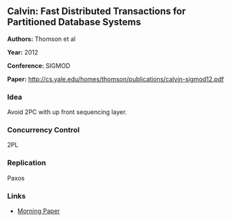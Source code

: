 ## Calvin: Fast Distributed Transactions for Partitioned Database Systems 

**Authors:** Thomson et al

**Year:** 2012

**Conference:** SIGMOD

**Paper:** http://cs.yale.edu/homes/thomson/publications/calvin-sigmod12.pdf

### Idea
Avoid 2PC with up front sequencing layer.

### Concurrency Control
2PL

### Replication 
Paxos

### Links
+ [Morning Paper](https://blog.acolyer.org/2019/03/29/calvin-fast-distributed-transactions-for-partitioned-database-systems/)

